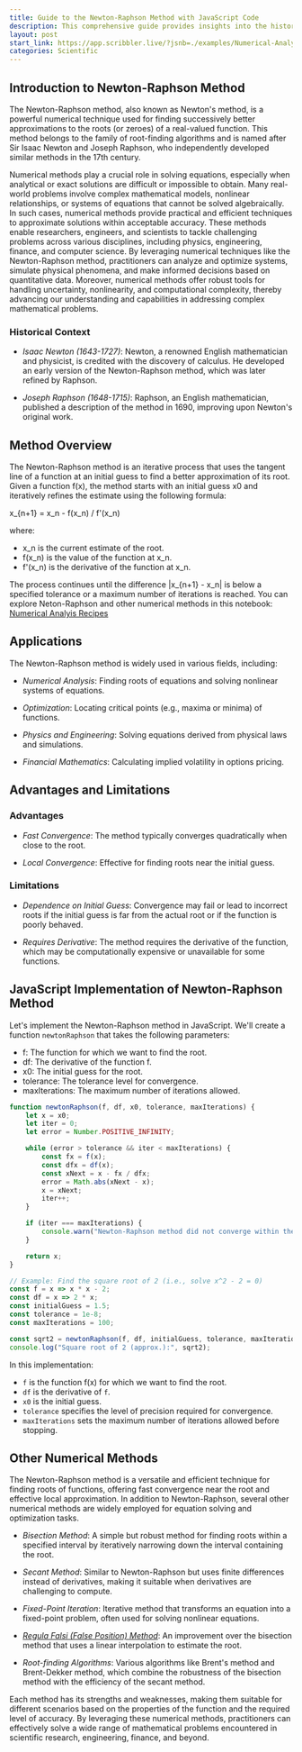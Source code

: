 ```yaml
---
title: Guide to the Newton-Raphson Method with JavaScript Code
description: This comprehensive guide provides insights into the historical context, applications, advantages, limitations, and practical implementation of the Newton-Raphson method. Experiment with the provided JavaScript code and adapt it to solve specific equations or functions of interest.
layout: post
start_link: https://app.scribbler.live/?jsnb=./examples/Numerical-Analysis-Recipes.jsnb
categories: Scientific
---
```


## Introduction to Newton-Raphson Method

The Newton-Raphson method, also known as Newton's method, is a powerful numerical technique used for finding successively better approximations to the roots (or zeroes) of a real-valued function. This method belongs to the family of root-finding algorithms and is named after Sir Isaac Newton and Joseph Raphson, who independently developed similar methods in the 17th century.

Numerical methods play a crucial role in solving equations, especially when analytical or exact solutions are difficult or impossible to obtain. Many real-world problems involve complex mathematical models, nonlinear relationships, or systems of equations that cannot be solved algebraically. In such cases, numerical methods provide practical and efficient techniques to approximate solutions within acceptable accuracy. These methods enable researchers, engineers, and scientists to tackle challenging problems across various disciplines, including physics, engineering, finance, and computer science. By leveraging numerical techniques like the Newton-Raphson method, practitioners can analyze and optimize systems, simulate physical phenomena, and make informed decisions based on quantitative data. Moreover, numerical methods offer robust tools for handling uncertainty, nonlinearity, and computational complexity, thereby advancing our understanding and capabilities in addressing complex mathematical problems.

### Historical Context

- *Isaac Newton (1643-1727)*: Newton, a renowned English mathematician and physicist, is credited with the discovery of calculus. He developed an early version of the Newton-Raphson method, which was later refined by Raphson.
  
- *Joseph Raphson (1648-1715)*: Raphson, an English mathematician, published a description of the method in 1690, improving upon Newton's original work.

## Method Overview

The Newton-Raphson method is an iterative process that uses the tangent line of a function at an initial guess to find a better approximation of its root. Given a function f(x), the method starts with an initial guess x0 and iteratively refines the estimate using the following formula:

x_{n+1} = x_n - f(x_n) / f'(x_n)

where:
- x_n is the current estimate of the root.
- f(x_n) is the value of the function at x_n.
- f'(x_n) is the derivative of the function at x_n.

The process continues until the difference |x_{n+1} - x_n| is below a specified tolerance or a maximum number of iterations is reached. 
You can explore Neton-Raphson and other numerical methods in this notebook: [Numerical Analyis Recipes](https://app.scribbler.live/?jsnb=./examples/Numerical-Analysis-Recipes.jsnb)

## Applications

The Newton-Raphson method is widely used in various fields, including:

- *Numerical Analysis*: Finding roots of equations and solving nonlinear systems of equations.
  
- *Optimization*: Locating critical points (e.g., maxima or minima) of functions.

- *Physics and Engineering*: Solving equations derived from physical laws and simulations.

- *Financial Mathematics*: Calculating implied volatility in options pricing.

## Advantages and Limitations

### Advantages

- *Fast Convergence*: The method typically converges quadratically when close to the root.
  
- *Local Convergence*: Effective for finding roots near the initial guess.

### Limitations

- *Dependence on Initial Guess*: Convergence may fail or lead to incorrect roots if the initial guess is far from the actual root or if the function is poorly behaved.
  
- *Requires Derivative*: The method requires the derivative of the function, which may be computationally expensive or unavailable for some functions.

## JavaScript Implementation of Newton-Raphson Method

Let's implement the Newton-Raphson method in JavaScript. We'll create a function `newtonRaphson` that takes the following parameters:

- f: The function for which we want to find the root.
- df: The derivative of the function f.
- x0: The initial guess for the root.
- tolerance: The tolerance level for convergence.
- maxIterations: The maximum number of iterations allowed.

```javascript
function newtonRaphson(f, df, x0, tolerance, maxIterations) {
    let x = x0;
    let iter = 0;
    let error = Number.POSITIVE_INFINITY;

    while (error > tolerance && iter < maxIterations) {
        const fx = f(x);
        const dfx = df(x);
        const xNext = x - fx / dfx;
        error = Math.abs(xNext - x);
        x = xNext;
        iter++;
    }

    if (iter === maxIterations) {
        console.warn("Newton-Raphson method did not converge within the maximum number of iterations.");
    }

    return x;
}

// Example: Find the square root of 2 (i.e., solve x^2 - 2 = 0)
const f = x => x * x - 2;
const df = x => 2 * x;
const initialGuess = 1.5;
const tolerance = 1e-8;
const maxIterations = 100;

const sqrt2 = newtonRaphson(f, df, initialGuess, tolerance, maxIterations);
console.log("Square root of 2 (approx.):", sqrt2);
```

In this implementation:
- `f` is the function f(x) for which we want to find the root.
- `df` is the derivative of `f`.
- `x0` is the initial guess.
- `tolerance` specifies the level of precision required for convergence.
- `maxIterations` sets the maximum number of iterations allowed before stopping.


## Other Numerical Methods

The Newton-Raphson method is a versatile and efficient technique for finding roots of functions, offering fast convergence near the root and effective local approximation. In addition to Newton-Raphson, several other numerical methods are widely employed for equation solving and optimization tasks. 

- *Bisection Method*: A simple but robust method for finding roots within a specified interval by iteratively narrowing down the interval containing the root.
  
- *Secant Method*: Similar to Newton-Raphson but uses finite differences instead of derivatives, making it suitable when derivatives are challenging to compute.

- *Fixed-Point Iteration*: Iterative method that transforms an equation into a fixed-point problem, often used for solving nonlinear equations.

- *[Regula Falsi (False Position) Method](https://scribbler.live/2023/06/08/Regula-Falsi-Method-for-Solving-Equations.html)*: An improvement over the bisection method that uses a linear interpolation to estimate the root.

- *Root-finding Algorithms*: Various algorithms like Brent's method and Brent-Dekker method, which combine the robustness of the bisection method with the efficiency of the secant method.

Each method has its strengths and weaknesses, making them suitable for different scenarios based on the properties of the function and the required level of accuracy. By leveraging these numerical methods, practitioners can effectively solve a wide range of mathematical problems encountered in scientific research, engineering, finance, and beyond.




